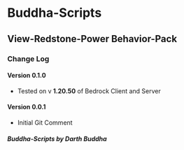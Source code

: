 # Buddha-Scripts

## View-Redstone-Power Behavior-Pack

### Change Log

#### **Version 0.1.0**

- Tested on v **1.20.50** of Bedrock Client and Server

#### **Version 0.0.1**

- Initial Git Comment

##### Buddha-Scripts by Darth Buddha

